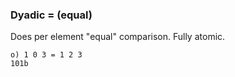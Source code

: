 ### Dyadic = (equal)

Does per element "equal" comparison. Fully atomic.

```o
o) 1 0 3 = 1 2 3
101b
```
